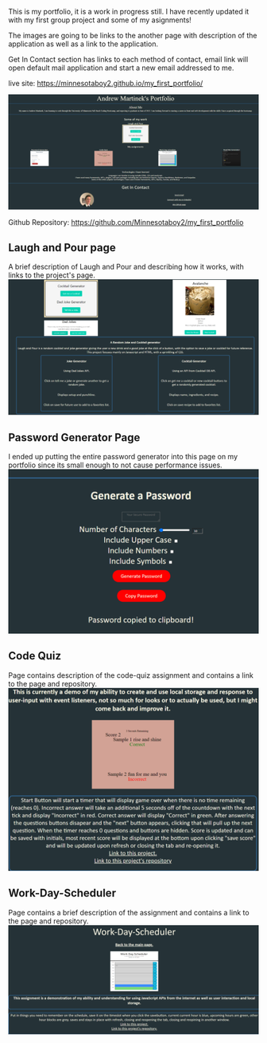 This is my portfolio, it is a work in progress still. I have recently updated it with my first group project and some of my asignments!

The images are going to be links to the another page with description of the application as well as a link to the application.

Get In Contact section has links to each method of contact, email link will open default mail application and start a new email addressed to me.

live site: https://minnesotaboy2.github.io/my_first_portfolio/

![pageScrnSht](./assets/images/webScrnShot.png)

Github Repository: https://github.com/Minnesotaboy2/my_first_portfolio

## Laugh and Pour page
A brief description of Laugh and Pour and describing how it works, with links to the project's page.
![pageScrnSht](./assets/images/laugh-and-pour.png)

## Password Generator Page
I ended up putting the entire password generator into this page on my portfolio since its small enough to not cause performance issues.
![pageScrnSht](./assets/images/passwordgen1.png)

## Code Quiz
Page contains description of the code-quiz assignment and contains a link to the page and repository.
![pageScrnSht](./assets/images/code-quiz1.png)

## Work-Day-Scheduler
Page contains a brief description of the assignment and contains a link to the page and repository.
![PageScrnSht](./assets/images/workdayscheduler1.png)